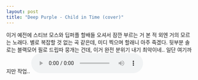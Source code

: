 ```yaml
---
layout: post
title: "Deep Purple - Child in Time (cover)"
---
```


이거 예전에 스티브 모스와 딥퍼플 할배들 오셔서 잠깐 부르는 거 본 적 외엔 거의 모르는 노래다.
별로 복잡할 것 없는 곡 같은데, 미디 찍으며 할래니 아주 죽겠다.
뒷부분 솔로는 블랙모어 필로 드립따 뭉개는 건데, 이거 완전 분위기 내기 최악이네..
일단 여기까지만 작업..
<audio src="/assets/images/22f9e8da3477814aa4e6227cb43de297.mp3" controls preload></audio>




